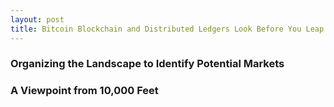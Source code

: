 ```yaml
---
layout: post
title: Bitcoin Blockchain and Distributed Ledgers Look Before You Leap
---
```


### Organizing the Landscape to Identify Potential Markets
### A Viewpoint from 10,000 Feet
